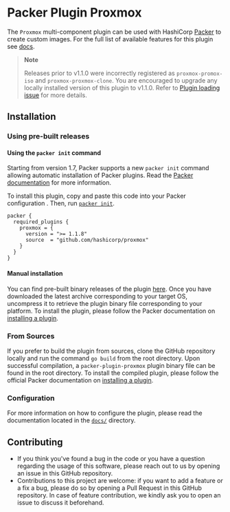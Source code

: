 # Packer Plugin Proxmox
The `Proxmox` multi-component plugin can be used with HashiCorp [Packer](https://www.packer.io)
to create custom images. For the full list of available features for this plugin see [docs](docs).

> **Note**
>
> Releases prior to v1.1.0 were incorrectly registered as `proxmox-promox-iso` and `proxmox-proxmox-clone`.
> You are encouraged to upgrade any locally installed version of this plugin to v1.1.0. Refer to [Plugin loading issue](https://github.com/hashicorp/packer-plugin-proxmox/issues/119) for more details.


## Installation

### Using pre-built releases

#### Using the `packer init` command

Starting from version 1.7, Packer supports a new `packer init` command allowing
automatic installation of Packer plugins. Read the
[Packer documentation](https://www.packer.io/docs/commands/init) for more information.

To install this plugin, copy and paste this code into your Packer configuration .
Then, run [`packer init`](https://www.packer.io/docs/commands/init).

```hcl
packer {
  required_plugins {
    proxmox = {
      version = ">= 1.1.8"
      source  = "github.com/hashicorp/proxmox"
    }
  }
}
```


#### Manual installation

You can find pre-built binary releases of the plugin [here](https://github.com/hashicorp/packer-plugin-proxmox/releases).
Once you have downloaded the latest archive corresponding to your target OS,
uncompress it to retrieve the plugin binary file corresponding to your platform.
To install the plugin, please follow the Packer documentation on
[installing a plugin](https://www.packer.io/docs/extending/plugins/#installing-plugins).


### From Sources

If you prefer to build the plugin from sources, clone the GitHub repository
locally and run the command `go build` from the root
directory. Upon successful compilation, a `packer-plugin-proxmox` plugin
binary file can be found in the root directory.
To install the compiled plugin, please follow the official Packer documentation
on [installing a plugin](https://www.packer.io/docs/extending/plugins/#installing-plugins).


### Configuration

For more information on how to configure the plugin, please read the
documentation located in the [`docs/`](docs) directory.


## Contributing

* If you think you've found a bug in the code or you have a question regarding
  the usage of this software, please reach out to us by opening an issue in
  this GitHub repository.
* Contributions to this project are welcome: if you want to add a feature or a
  fix a bug, please do so by opening a Pull Request in this GitHub repository.
  In case of feature contribution, we kindly ask you to open an issue to
  discuss it beforehand.

